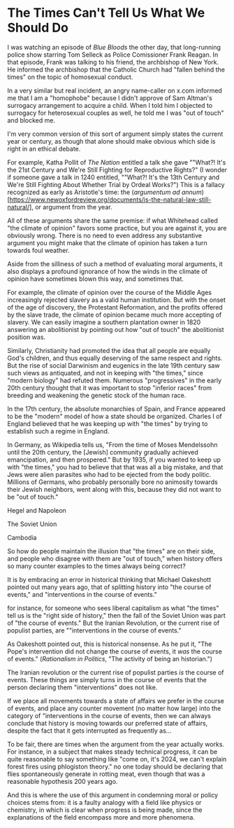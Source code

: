 # The Times Can't Tell Us What We Should Do


I was watching an episode of *Blue Bloods* the other day, that long-running police show starring Tom Selleck as Police
Comissioner Frank Reagan. In that episode, Frank was talking to his friend, the archbishop of New York. He informed the
archbishop that the Catholic Church had "fallen behind the times" on the topic of homosexual conduct.

In a very similar but real incident,
an angry name-caller on x.com informed me that I am a "homophobe" because I didn't approve of Sam Altman's surrogacy
arrangement to acquire a child. When I told him I objected to surrogacy for heterosexual couples as well,
he told me I was "out of touch" and blocked me.

I'm very common version of this sort of argument simply states the current year or century, as though that alone should
make obvious which side is right in an ethical debate.

For example, Katha Pollit of *The Nation* entitled a talk she gave ""What?! It's the 21st Century and We're Still
Fighting for Reproductive Rights?" (I wonder if someone gave a talk in 1240 entitled, ""What?! It's the 13th Century and
We're Still Fighting About Whether Trial by Ordeal Works?") This is a fallacy recognized as early as Aristotle's time:
the (*argumentum ad annum*)[https://www.newoxfordreview.org/documents/is-the-natural-law-still-natural/], or argument
from the year.

All of these arguments share the same premise: if what Whitehead called "the climate of opinion" favors some practice, but
you are against it, you are obviously wrong. There is no need to even address any substantive argument you might make
that the climate of opinion has taken a turn towards foul weather.

Aside from the silliness of such a method of evaluating moral arguments, it also displays a profound ignorance of how
the winds in the climate of opinion have sometimes blown this way, and sometimes that.

For example, the climate of opinion over the course of the Middle Ages increasingly rejected slavery as a valid human
institution. But with the onset of the age of discovery, the Protestant Reformation, and the profits offered by the
slave trade, the climate of opinion became much more accepting of slavery. We can easily imagine a southern plantation
owner in 1820 answering an abolitionist by pointing out how "out of touch" the abolitionist position was.

Similarly, Christianity had promoted the idea that all people are equally God's children, and thus equally deserving of
the same respect and rights. But the rise of social Darwinism and eugenics in the late 19th century saw such views
as antiquated, and not in keeping with "the times," since "modern biology" had refuted them. Numerous "progressives"
in the early 20th century thought that it was important to stop "inferior races" from breeding and weakening the genetic
stock of the human race.

In the 17th century, the absolute monarchies of Spain, and France appeared to be the "modern" model of how a state
should be organized. Charles I of England believed that he was keeping up with "the times" by trying to establish such a
regime in England.

In Germany, as Wikipedia tells us, "From the time of Moses Mendelssohn until the 20th century, the [Jewish] community
gradually achieved emancipation, and then prospered." But by 1935, if you wanted to keep up with "the times," you had to
believe that that was all a big mistake, and that Jews were alien parasites who had to be ejected from the body politic.
Millions of Germans, who probably personally bore no animosity towards their Jewish neighbors, went along with this,
because they did not want to be "out of touch."



Hegel and Napoleon



The Soviet Union


Cambodia






So how do people maintain the illusion that "the times" are on their side, and people who disagree with them are "out of
touch," when history offers so many counter examples to the times always being correct?

It is by embracing an error in historical thinking that Michael Oakeshott pointed out many years ago, that of splitting
history into "the course of events," and "interventions in the course of events."

for instance, for someone who sees liberal capitalism as what "the times" tell us is the "right side of history," then
the fall of the Soviet Union was part of "the course of events." But the Iranian Revolution, or the current rise of
populist parties, are ""interventions in the course of events."

As Oakeshott pointed out, this is historical nonsense. As he put it, "The Pope's intervention did not change the course
of events, it *was* the course of events." (*Rationalism in Politics*, "The activity of being an historian.")

The Iranian revolution or the current rise of populist parties *is* the course of events. These things are simply turns
in the course of events that the person declaring them "interventions" does not like.

If we place all movements towards a state of affairs we prefer in the course of events, and place any counter
movement (no matter how large) into the category of "interventions in the course of events, then we can always conclude
that history is moving towards our preferred state of affairs, despite the fact that it gets interrupted as frequently
as...




To be fair, there are times when the argument from the year actually works. For instance, in a subject that makes steady
technical progress, it can be quite reasonable to say something like "come on, it's 2024, we can't explain forest fires
using phlogiston theory." no one today should be declaring that flies spontaneously generate in rotting meat, even
though that was a reasonable hypothesis 200 years ago.

And this is where the use of this argument in condemning moral or policy choices stems from: it is a faulty analogy with
a field like physics or chemistry, in which is clear when progress is being made, since the explanations of the field
encompass more and more phenomena.




